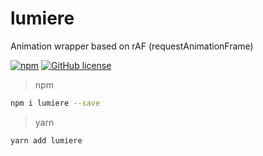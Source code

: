 
# lumiere

Animation wrapper based on rAF (requestAnimationFrame)

[![npm](https://img.shields.io/npm/v/lumiere.svg)](https://www.npmjs.com/package/lumiere)
[![GitHub license](https://img.shields.io/badge/license-MIT-blue.svg)](LICENSE)

> npm

``` sh
npm i lumiere --save
```

> yarn

``` sh
yarn add lumiere
```
